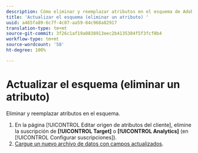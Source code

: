 ```yaml
---
description: Cómo eliminar y reemplazar atributos en el esquema de Adobe Experience Cloud.
title: 'Actualizar el esquema (eliminar un atributo) '
uuid: a465fa89-6c7f-4c07-aa59-84c968a82917
translation-type: tm+mt
source-git-commit: 3f26c1af19a0838913eec2b4135304f5f3fcf0b4
workflow-type: tm+mt
source-wordcount: '58'
ht-degree: 100%

---
```



# Actualizar el esquema (eliminar un atributo)

Eliminar y reemplazar atributos en el esquema.

1. En la página [!UICONTROL Editar origen de atributos del cliente], elimine la suscripción de **[!UICONTROL Target]** o **[!UICONTROL Analytics]** (en [!UICONTROL Configurar suscripciones]).
1. [Cargue un nuevo archivo de datos con campos actualizados](../attributes/t-crs-usecase.md#task_BCC327B2A0EF4A1BBB2934013AB92B78).
